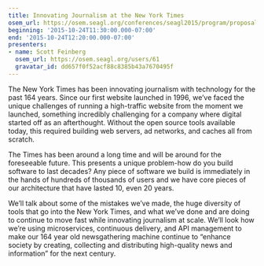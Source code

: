 ```yaml
---
title: Innovating Journalism at the New York Times
osem_url: https://osem.seagl.org/conferences/seagl2015/program/proposals/50
beginning: '2015-10-24T11:30:00.000-07:00'
end: '2015-10-24T12:20:00.000-07:00'
presenters:
- name: Scott Feinberg
  osem_url: https://osem.seagl.org/users/61
  gravatar_id: dd657f0f52acf88c8385b43a7670495f
---
```


The New York Times has been innovating journalism with technology for the past 164 years.   Since our first website launched in 1996, we’ve faced the unique challenges of running a high-traffic website from the moment we launched, something incredibly challenging for a company where digital started off as an afterthought. Without the open source tools available today, this required building web servers, ad networks, and caches all from scratch.

The Times has been around a long time and will be around for the foreseeable future. This presents a unique problem-how do you build software to last decades? Any piece of software we build is immediately in the hands of hundreds of thousands of users and we have core pieces of our architecture that have lasted 10, even 20 years.

We’ll talk about some of the mistakes we’ve made, the huge diversity of tools that go into the New York Times, and what we’ve done and are doing to continue to move fast while innovating journalism at scale. We’ll look how we’re using microservices, continuous delivery, and API management to make our 164 year old newsgathering machine continue to “enhance society by creating, collecting and distributing high-quality news and information” for the next century.
